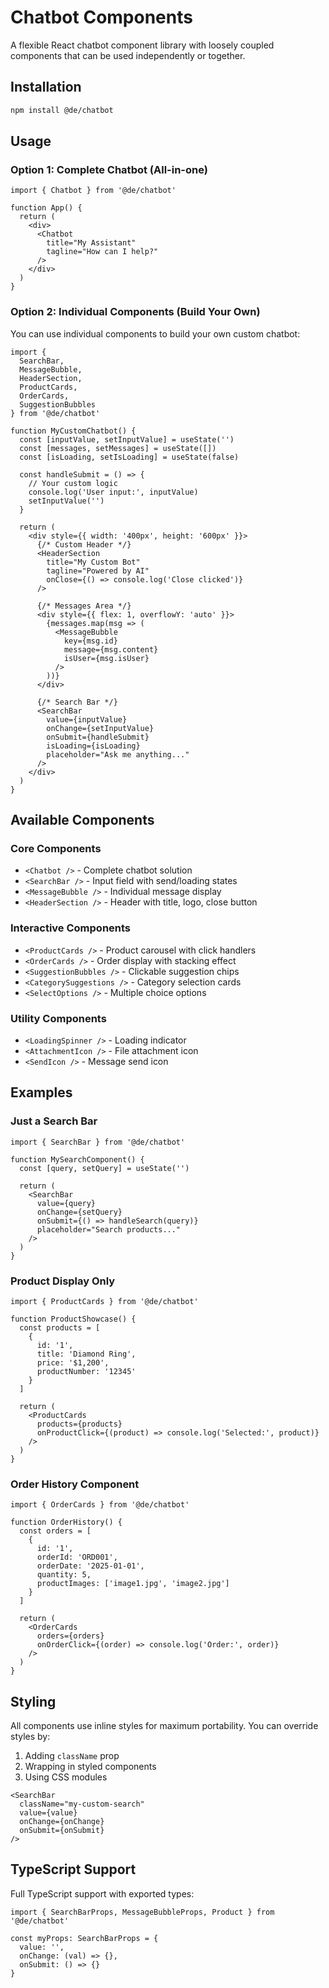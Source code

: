 # Chatbot Components

A flexible React chatbot component library with loosely coupled components that can be used independently or together.

## Installation

```bash
npm install @de/chatbot
```

## Usage

### Option 1: Complete Chatbot (All-in-one)
```tsx
import { Chatbot } from '@de/chatbot'

function App() {
  return (
    <div>
      <Chatbot 
        title="My Assistant"
        tagline="How can I help?"
      />
    </div>
  )
}
```

### Option 2: Individual Components (Build Your Own)

You can use individual components to build your own custom chatbot:

```tsx
import { 
  SearchBar, 
  MessageBubble, 
  HeaderSection,
  ProductCards,
  OrderCards,
  SuggestionBubbles 
} from '@de/chatbot'

function MyCustomChatbot() {
  const [inputValue, setInputValue] = useState('')
  const [messages, setMessages] = useState([])
  const [isLoading, setIsLoading] = useState(false)

  const handleSubmit = () => {
    // Your custom logic
    console.log('User input:', inputValue)
    setInputValue('')
  }

  return (
    <div style={{ width: '400px', height: '600px' }}>
      {/* Custom Header */}
      <HeaderSection 
        title="My Custom Bot"
        tagline="Powered by AI"
        onClose={() => console.log('Close clicked')}
      />
      
      {/* Messages Area */}
      <div style={{ flex: 1, overflowY: 'auto' }}>
        {messages.map(msg => (
          <MessageBubble 
            key={msg.id}
            message={msg.content}
            isUser={msg.isUser}
          />
        ))}
      </div>
      
      {/* Search Bar */}
      <SearchBar 
        value={inputValue}
        onChange={setInputValue}
        onSubmit={handleSubmit}
        isLoading={isLoading}
        placeholder="Ask me anything..."
      />
    </div>
  )
}
```

## Available Components

### Core Components
- `<Chatbot />` - Complete chatbot solution
- `<SearchBar />` - Input field with send/loading states
- `<MessageBubble />` - Individual message display
- `<HeaderSection />` - Header with title, logo, close button

### Interactive Components
- `<ProductCards />` - Product carousel with click handlers
- `<OrderCards />` - Order display with stacking effect
- `<SuggestionBubbles />` - Clickable suggestion chips
- `<CategorySuggestions />` - Category selection cards
- `<SelectOptions />` - Multiple choice options

### Utility Components
- `<LoadingSpinner />` - Loading indicator
- `<AttachmentIcon />` - File attachment icon
- `<SendIcon />` - Message send icon

## Examples

### Just a Search Bar
```tsx
import { SearchBar } from '@de/chatbot'

function MySearchComponent() {
  const [query, setQuery] = useState('')
  
  return (
    <SearchBar 
      value={query}
      onChange={setQuery}
      onSubmit={() => handleSearch(query)}
      placeholder="Search products..."
    />
  )
}
```

### Product Display Only
```tsx
import { ProductCards } from '@de/chatbot'

function ProductShowcase() {
  const products = [
    {
      id: '1',
      title: 'Diamond Ring',
      price: '$1,200',
      productNumber: '12345'
    }
  ]
  
  return (
    <ProductCards 
      products={products}
      onProductClick={(product) => console.log('Selected:', product)}
    />
  )
}
```

### Order History Component
```tsx
import { OrderCards } from '@de/chatbot'

function OrderHistory() {
  const orders = [
    {
      id: '1',
      orderId: 'ORD001',
      orderDate: '2025-01-01',
      quantity: 5,
      productImages: ['image1.jpg', 'image2.jpg']
    }
  ]
  
  return (
    <OrderCards 
      orders={orders}
      onOrderClick={(order) => console.log('Order:', order)}
    />
  )
}
```

## Styling

All components use inline styles for maximum portability. You can override styles by:

1. Adding `className` prop
2. Wrapping in styled components
3. Using CSS modules

```tsx
<SearchBar 
  className="my-custom-search"
  value={value}
  onChange={onChange}
  onSubmit={onSubmit}
/>
```

## TypeScript Support

Full TypeScript support with exported types:

```tsx
import { SearchBarProps, MessageBubbleProps, Product } from '@de/chatbot'

const myProps: SearchBarProps = {
  value: '',
  onChange: (val) => {},
  onSubmit: () => {}
}
```